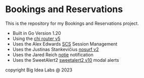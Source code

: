 # Bookings and Reservations
This is the repository for my Bookings and Reservations project.
- Built in Go Version 1.20
- Using the [chi router v5](https://github.com/go-chi/chi/)
- Uses the Alex Edwards [SCS](https://github.com/alexedwards/scs) Session Management
- Uses the Justinas Stankevičius [nosurf v2](https://github.com/alexedwards/scs/v2)
- Uses the Jared Reich [notie](https://github.com/jaredreich/notie) notification 
- Uses the SweetAlert2 [sweetalert2 v10](https://sweetalert2.github.io/v10.html) modal alerts


copyright Big Idea Labs @ 2023